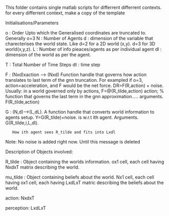 This folder contains single matlab scripts for differrent differrent contexts. for every differrent context, make a copy of the template


Initialisations/Parameters









o   : Order Upto which the Generalised coordinates are truncated to. Generally o=3
N   : Number of Agents
d   : dimension of the variable that charecterises the world state. Like d=2 for a 2D world (x,y). d=3 for 3D world(x,y,z). 
L   : Number of info pieaces/agents as per individual agent
dl  : dimension of the world as per the agent.

T   : Total Number of Time Steps
dt  : time step

F   : (Nxd)xaction --> (Nxd) Function handle that governs how action translates to 
      last term of the gnn truncation. For exampled if o=3, action=acceleration, and F would be the net force. DR=F(R,action) + noise. Usually: in a world governed only by actions, F=@(R_tilde,action) action; % function that governs the last term in the gnn approximation.....
      arguments. F(R_tilde,action)


G   : (N,d)-->(L,dL). A function handle that converts world information to agents setup. 
       Y=G(R_tilde)+noise. is w.r.t ith agent. Arguments. G(R_tilde,i,L,dl). 

       How ith agent sees R_tilde and fits into Lxdl


Note: No noise is added right now. Until this message is deleted






















Description of Objects involved:

R_tilde : Object containing the worlds information. ox1 cell, each cell having NxdxT matrix describing the world.

mu_tilde : Object containing beliefs about the world.
            Nx1 cell, each cell having ox1 cell, each having LxdLxT matric describing the beliefs about the world.

action: NxdxT

perception: LxdLxT




